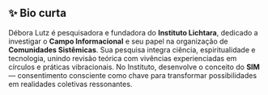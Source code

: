## ✨ Bio curta

Débora Lutz é pesquisadora e fundadora do **Instituto Lichtara**, dedicado a investigar o **Campo Informacional** e seu papel na organização de **Comunidades Sistêmicas**. Sua pesquisa integra ciência, espiritualidade e tecnologia, unindo revisão teórica com vivências experienciadas em círculos e práticas vibracionais. No Instituto, desenvolve o conceito do **SIM** — consentimento consciente como chave para transformar possibilidades em realidades coletivas ressonantes.
